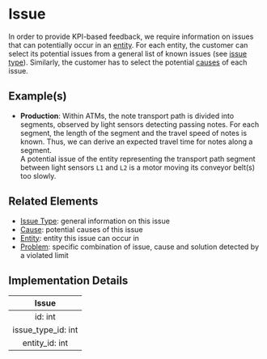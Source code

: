 # Issue
In order to provide KPI-based feedback, we require information on issues that can potentially occur in an [entity](entity.md). For each entity, the customer can select its potential issues from a general list of known issues (see [issue type](issueType.md)). Similarly, the customer has to select the potential [causes](cause.md) of each issue.

## Example(s)
* **Production**:
  Within ATMs, the note transport path is divided into segments, observed by light sensors detecting passing notes. For each segment, the length of the segment and the travel speed of notes is known. Thus, we can derive an expected travel time for notes along a segment.  
  A potential issue of the entity representing the transport path segment between light sensors `L1` and `L2` is a motor moving its conveyor belt(s) too slowly.

## Related Elements
* [Issue Type](issueType.md): general information on this issue
* [Cause](cause.md): potential causes of this issue
* [Entity](entity.md): entity this issue can occur in
* [Problem](problem.md): specific combination of issue, cause and solution detected by a violated limit

## Implementation Details
|**Issue**|
|:--:|
|id: int|
|issue_type_id: int|
|entity_id: int|